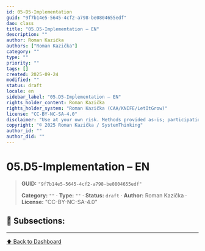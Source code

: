 ```yaml
---
id: 05-D5-Implementation
guid: "9f7b14e5-5645-4cf2-a798-be0804655edf"
dao: class
title: "05.D5-Implementation – EN"
description: ""
author: Roman Kazička
authors: ["Roman Kazička"]
category: ""
type: ""
priority: ""
tags: []
created: 2025-09-24
modified: ""
status: draft
locale: en
sidebar_label: "05.D5-Implementation – EN"
rights_holder_content: Roman Kazička
rights_holder_system: "Roman Kazička (CAA/KNIFE/LetItGrow)"
license: "CC-BY-NC-SA-4.0"
disclaimer: "Use at your own risk. Methods provided as-is; participation is voluntary and context-aware."
copyright: "© 2025 Roman Kazička / SystemThinking"
author_id: ""
author_did: ""
---
```

# 05.D5-Implementation – EN
<!-- fm-visible: start -->

> **GUID:** `"9f7b14e5-5645-4cf2-a798-be0804655edf"`
>   
> **Category:** `""` · **Type:** `""` · **Status:** `draft` · **Author:** Roman Kazička · **License:** "CC-BY-NC-SA-4.0"
<!-- fm-visible: end -->


## 📁 Subsections:


---
[⬆ Back to Dashboard](../index.md)
